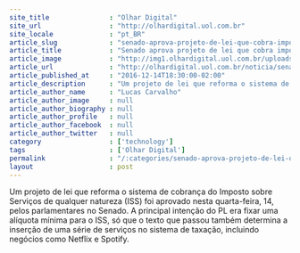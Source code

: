 ```yaml
---
site_title               : "Olhar Digital"
site_url                 : "http://olhardigital.uol.com.br"
site_locale              : "pt_BR"
article_slug             : "senado-aprova-projeto-de-lei-que-cobra-impostos-de-netflix-e-spotify"
article_title            : "Senado aprova projeto de lei que cobra impostos de Netflix e Spotify"
article_image            : "http://img1.olhardigital.uol.com.br/uploads/acervo_imagens/2016/08/20160822133310_660_420.jpg"
article_url              : "http://olhardigital.uol.com.br/noticia/senado-aprova-projeto-de-lei-que-cobra-impostos-de-netflix-e-spotify/64671"
article_published_at     : "2016-12-14T18:30:00-02:00"
article_description      : "Um projeto de lei que reforma o sistema de cobrança do Imposto sobre Serviços de qualquer natureza (ISS) foi aprovado nesta quarta-feira, 14, pelos parlamentares no Senado. A principal intenção do PL era fixar uma alíquota mínima para o ISS, só que o texto que passou também determina a inserção de uma série de serviços no sistema de taxação, incluindo negócios como Netflix e Spotify."
article_author_name      : "Lucas Carvalho"
article_author_image     : null
article_author_biography : null
article_author_profile   : null
article_author_facebook  : null
article_author_twitter   : null
category                 : ['technology']
tags                     : ['Olhar Digital']
permalink                : "/:categories/senado-aprova-projeto-de-lei-que-cobra-impostos-de-netflix-e-spotify/"
layout                   : post
---
```


Um projeto de lei que reforma o sistema de cobrança do Imposto sobre Serviços de qualquer natureza (ISS) foi aprovado nesta quarta-feira, 14, pelos parlamentares no Senado. A principal intenção do PL era fixar uma alíquota mínima para o ISS, só que o texto que passou também determina a inserção de uma série de serviços no sistema de taxação, incluindo negócios como Netflix e Spotify.
